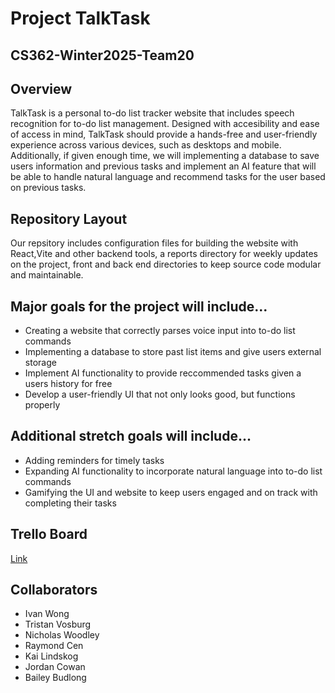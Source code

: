 # Project TalkTask
## CS362-Winter2025-Team20

## Overview
TalkTask is a personal to-do list tracker website that includes speech recognition for to-do list management. Designed with accesibility and ease of access in mind, TalkTask should provide a hands-free and user-friendly experience across various devices, such as desktops and mobile. Additionally, if given enough time, we will implementing a database to save users information and previous tasks and implement an AI feature that will be able to handle natural language and recommend tasks for the user based on previous tasks.

## Repository Layout
Our repsitory includes configuration files for building the website with React,Vite and other backend tools, a reports directory for weekly updates on the project, front and back end directories to keep source code modular and maintainable.

## Major goals for the project will include... 
* Creating a website that correctly parses voice input into to-do list commands
* Implementing a database to store past list items and give users external storage
* Implement AI functionality to provide reccommended tasks given a users history for free
* Develop a user-friendly UI that not only looks good, but functions properly

## Additional stretch goals will include...
* Adding reminders for timely tasks
* Expanding AI functionality to incorporate natural language into to-do list commands
* Gamifying the UI and website to keep users engaged and on track with completing their tasks

## Trello Board
[Link](https://trello.com/b/5mxdUfv6/pt20talktask?utm_source=eval-email&utm_medium=email&utm_campaign=board-invite)

## Collaborators
- Ivan Wong
- Tristan Vosburg
- Nicholas Woodley
- Raymond Cen
- Kai Lindskog
- Jordan Cowan
- Bailey Budlong
